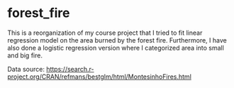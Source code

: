 # forest_fire

This is a reorganization of my course project that I tried to fit linear regression model on the area burned by the forest fire.
Furthermore, I have also done a logistic regression version where I categorized area into small and big fire.

Data source: https://search.r-project.org/CRAN/refmans/bestglm/html/MontesinhoFires.html